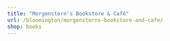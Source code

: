 ```yaml
---
title: "Morgenstern's Bookstore & Café"
url: /bloomington/morgensterns-bookstore-and-cafe/
shop: books
---
```

